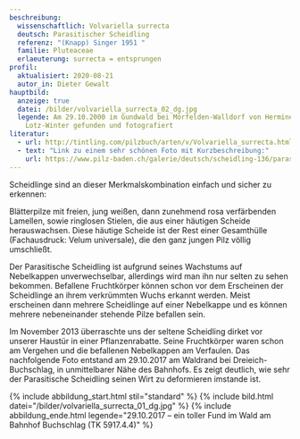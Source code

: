 ```yaml
---
beschreibung:
  wissenschaftlich: Volvariella surrecta
  deutsch: Parasitischer Scheidling
  referenz: "(Knapp) Singer 1951 "
  familie: Pluteaceae
  erlaeuterung: surrecta = entsprungen
profil:
  aktualisiert: 2020-08-21
  autor_in: Dieter Gewalt
hauptbild:
  anzeige: true
  datei: /bilder/volvariella_surrecta_02_dg.jpg
  legende: Am 29.10.2000 im Gundwald bei Mörfelden-Walldorf von Hermine
    Lotz-Winter gefunden und fotografiert
literatur:
  - url: http://tintling.com/pilzbuch/arten/v/Volvariella_surrecta.html
  - text: "Link zu einem sehr schönen Foto mit Kurzbeschreibung:"
    url: https://www.pilz-baden.ch/galerie/deutsch/scheidling-136/parasitischer_scheidling-395
---
```

Scheidlinge sind an dieser Merkmalskombination einfach und sicher zu erkennen:

 Blätterpilze mit freien, jung weißen, dann zunehmend rosa verfärbenden Lamellen, sowie ringlosen Stielen, die aus einer häutigen Scheide herauswachsen. Diese häutige Scheide ist der Rest einer Gesamthülle (Fachausdruck: Velum universale), die den ganz jungen Pilz völlig umschließt.

Der Parasitische Scheidling ist aufgrund seines Wachstums auf Nebelkappen unverwechselbar, allerdings wird man ihn nur selten zu sehen bekommen. Befallene Fruchtkörper können schon vor dem Erscheinen der Scheidlinge an ihrem verkrümmten Wuchs erkannt werden. Meist erscheinen dann mehrere Scheidlinge auf einer Nebelkappe und es können mehrere nebeneinander stehende Pilze befallen sein.

Im November 2013 überraschte uns der seltene Scheidling dirket vor unserer Haustür in einer Pflanzenrabatte. Seine Fruchtkörper waren schon am Vergehen und die befallenen Nebelkappen am Verfaulen. Das nachfolgende Foto entstand am 29.10.2017 am Waldrand bei Dreieich-Buchschlag, in unmittelbarer Nähe des Bahnhofs. Es zeigt deutlich, wie sehr der Parasitische Scheidling seinen Wirt zu deformieren imstande ist.

{% include abbildung_start.html stil="standard" %}
{% include bild.html datei="/bilder/volvariella_surrecta_01_dg.jpg" %}
{% include abbildung_ende.html legende="29.10.2017 – ein toller Fund im Wald am Bahnhof Buchschlag (TK 5917.4.4)" %}